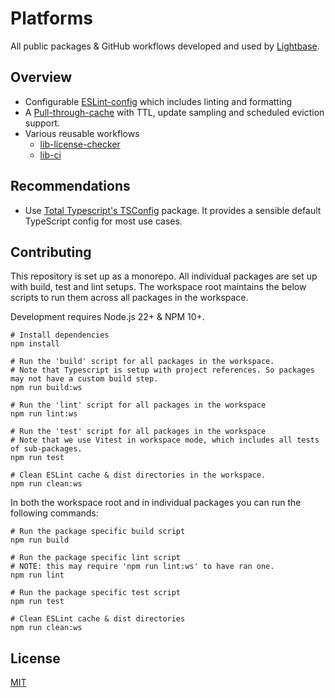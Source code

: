 # Platforms

All public packages & GitHub workflows developed and used by
[Lightbase](https://lightbase.nl).

## Overview

- Configurable [ESLint-config](./packages/eslint-config) which includes linting and
  formatting
- A [Pull-through-cache](./packages/eslint-config) with TTL, update sampling and scheduled
  eviction support.
- Various reusable workflows
  - [lib-license-checker](./docs/workflows/lib-license-checker.md)
  - [lib-ci](./docs/workflows/lib-ci.md)

## Recommendations

- Use [Total Typescript's TSConfig](https://github.com/total-typescript/tsconfig) package.
  It provides a sensible default TypeScript config for most use cases.

## Contributing

This repository is set up as a monorepo. All individual packages are set up with build,
test and lint setups. The workspace root maintains the below scripts to run them across
all packages in the workspace.

Development requires Node.js 22+ & NPM 10+.

```shell
# Install dependencies
npm install

# Run the 'build' script for all packages in the workspace.
# Note that Typescript is setup with project references. So packages may not have a custom build step.
npm run build:ws

# Run the 'lint' script for all packages in the workspace
npm run lint:ws

# Run the 'test' script for all packages in the workspace
# Note that we use Vitest in workspace mode, which includes all tests of sub-packages.
npm run test

# Clean ESLint cache & dist directories in the workspace.
npm run clean:ws
```

In both the workspace root and in individual packages you can run the following commands:

```shell
# Run the package specific build script
npm run build

# Run the package specific lint script
# NOTE: this may require 'npm run lint:ws' to have ran one.
npm run lint

# Run the package specific test script
npm run test

# Clean ESLint cache & dist directories
npm run clean:ws
```

## License

[MIT](./LICENSE)
